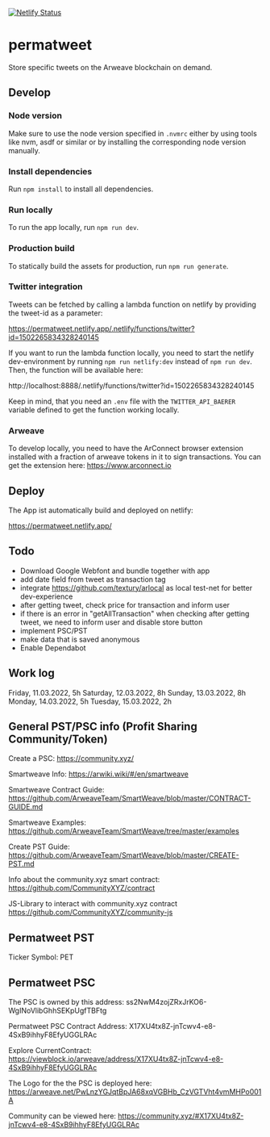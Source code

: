 [![Netlify Status](https://api.netlify.com/api/v1/badges/e2879cf9-93d8-4de0-b049-b2aa851f6045/deploy-status)](https://app.netlify.com/sites/epic-chandrasekhar-6e7cd4/deploys)

# permatweet

Store specific tweets on the Arweave blockchain on demand.

## Develop

### Node version

Make sure to use the node version specified in `.nvmrc` either by using tools like nvm, asdf or similar or by installing the corresponding node version manually.

### Install dependencies

Run `npm install` to install all dependencies.

### Run locally

To run the app locally, run `npm run dev`.

### Production build

To statically build the assets for production, run `npm run generate`.

### Twitter integration

Tweets can be fetched by calling a lambda function on netlify by providing the tweet-id as a parameter:

https://permatweet.netlify.app/.netlify/functions/twitter?id=1502265834328240145

If you want to run the lambda function locally, you need to start the netlify dev-environment by running `npm run netlify:dev` instead of `npm run dev`. Then, the function will be available here:

http://localhost:8888/.netlify/functions/twitter?id=1502265834328240145

Keep in mind, that you need an `.env` file with the `TWITTER_API_BAERER` variable defined to get the function working locally.

### Arweave

To develop locally, you need to have the ArConnect browser extension installed with a fraction of arweave tokens in it to sign transactions. You can get the extension here: https://www.arconnect.io

## Deploy

The App ist automatically build and deployed on netlify:

https://permatweet.netlify.app/


## Todo
- Download Google Webfont and bundle together with app
- add date field from tweet as transaction tag
- integrate https://github.com/textury/arlocal as  local test-net for better dev-experience
- after getting tweet, check price for transaction and inform user
- if there is an error in "getAllTransaction" when checking after getting tweet, we need to inform user and disable store button
- implement PSC/PST
- make data that is saved anonymous
- Enable Dependabot

## Work log
Friday, 11.03.2022, 5h
Saturday, 12.03.2022, 8h
Sunday, 13.03.2022, 8h
Monday, 14.03.2022, 5h
Tuesday, 15.03.2022, 2h

## General PST/PSC info (Profit Sharing Community/Token)

Create a PSC: https://community.xyz/

Smartweave Info: https://arwiki.wiki/#/en/smartweave

Smartweave Contract Guide: https://github.com/ArweaveTeam/SmartWeave/blob/master/CONTRACT-GUIDE.md

Smartweave Examples: https://github.com/ArweaveTeam/SmartWeave/tree/master/examples

Create PST Guide: https://github.com/ArweaveTeam/SmartWeave/blob/master/CREATE-PST.md

Info about the community.xyz smart contract:
https://github.com/CommunityXYZ/contract

JS-Library to interact with community.xyz contract
https://github.com/CommunityXYZ/community-js

## Permatweet PST

Ticker Symbol: PET

## Permatweet PSC

The PSC is owned by this address: ss2NwM4zojZRxJrKO6-WgINoVlibGhhSEKpUgfTBFtg

Permatweet PSC Contract Address:
X17XU4tx8Z-jnTcwv4-e8-4SxB9ihhyF8EfyUGGLRAc

Explore CurrentContract: https://viewblock.io/arweave/address/X17XU4tx8Z-jnTcwv4-e8-4SxB9ihhyF8EfyUGGLRAc

The Logo for the the PSC is deployed here:
https://arweave.net/PwLnzYGJqtBpJA68xqVGBHb_CzVGTVht4vmMHPo001A

Community can be viewed here:
https://community.xyz/#X17XU4tx8Z-jnTcwv4-e8-4SxB9ihhyF8EfyUGGLRAc


